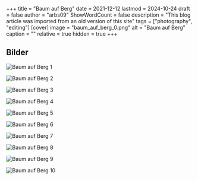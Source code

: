 +++
title = "Baum auf Berg"
date = 2021-12-12
lastmod = 2024-10-24
draft = false
author = "arbs09"
ShowWordCount = false
description = "This blog article was imported from an old version of this site"
tags = ["photography", "editing"]
[cover]
image = "baum_auf_berg_0.png"
alt = "Baum auf Berg"
caption = ""
relative = true
hidden = true
+++

## Bilder

![Baum auf Berg 1](baum_auf_berg_0.png)

![Baum auf Berg 2](baum_auf_berg_1.png)

![Baum auf Berg 3](baum_auf_berg_2.webp)

![Baum auf Berg 4](baum_auf_berg_3.png)

![Baum auf Berg 5](baum_auf_berg_4.png)

![Baum auf Berg 6](baum_auf_berg_5.png)

![Baum auf Berg 7](baum_auf_berg_6.webp)

![Baum auf Berg 8](baum_auf_berg_7.png)

![Baum auf Berg 9](baum_auf_berg_8.png)

![Baum auf Berg 10](baum_auf_berg_9.webp)